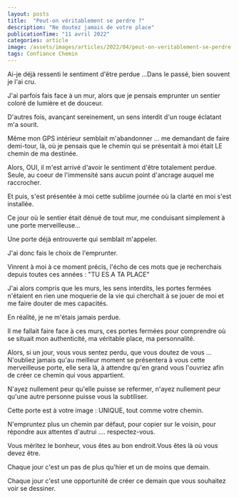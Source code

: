 ```yaml
---
layout: posts
title:  "Peut-on véritablement se perdre ?"
description: "Ne doutez jamais de votre place"
publicationTime: "11 avril 2022"
categories: article
image: /assets/images/articles/2022/04/peut-on-veritablement-se-perdre.jpg
tags: Confiance Chemin
---
```


Ai-je déjà ressenti le sentiment d'être perdue ...Dans le passé, bien souvent je l'ai cru.

J'ai parfois fais face à un mur, alors que je pensais emprunter un sentier coloré de lumière et de douceur.

D'autres fois, avançant sereinement, un sens interdit d'un rouge éclatant m'a sourit.

Même mon GPS intérieur semblait m'abandonner ... me demandant de faire demi-tour, là, où je pensais que le chemin qui se présentait à moi était LE chemin de ma destinée.

Alors, OUI, il m'est arrivé d'avoir le sentiment d'être totalement perdue. Seule, au coeur de l'immensité sans aucun point d'ancrage auquel me raccrocher.

Et puis, s'est présentée à moi cette sublime journée où la clarté en moi s'est installée.

Ce jour où le sentier était dénué de tout mur, me conduisant simplement à une porte merveilleuse...

Une porte déjà entrouverte qui semblait m'appeler.

J'ai donc fais le choix de l'emprunter.

Vinrent à moi à ce moment précis, l'écho de ces mots que je recherchais depuis toutes ces années : "TU ES A TA PLACE"

J'ai alors compris que les murs, les sens interdits, les portes fermées n'étaient en rien une moquerie de la vie qui cherchait à se jouer de moi et me faire douter de mes capacités.

En réalité, je ne m'étais jamais perdue.

Il me fallait faire face à ces murs, ces portes fermées pour comprendre où se situait mon authenticité, ma véritable place, ma personnalité.

Alors, si un jour, vous vous sentez perdu, que vous doutez de vous ... N'oubliez jamais qu'au meilleur moment se présentera à vous cette merveilleuse porte, elle sera là, à attendre qu'en grand vous l'ouvriez afin de créer ce chemin qui vous appartient.

N'ayez nullement peur qu'elle puisse se refermer, n'ayez nullement peur qu'une autre personne puisse vous la subtiliser.

Cette porte est à votre image : UNIQUE, tout comme votre chemin.

N'empruntez plus un chemin par défaut, pour copier sur le voisin, pour répondre aux attentes d'autrui .... respectez-vous.

Vous méritez le bonheur, vous êtes au bon endroit.Vous êtes là où vous devez être.

Chaque jour c'est un pas de plus qu'hier et un de moins que demain.

Chaque jour c'est une opportunité de créer ce demain que vous souhaitez voir se dessiner.